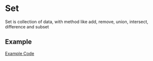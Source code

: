 # Set
Set is collection of data, with method like add, remove, union, intersect, difference and subset

## Example
[Example Code](index.js)
